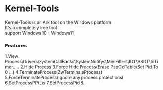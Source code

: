 # Kernel-Tools
Kernel-Tools is an Ark tool on the Windows platform          
It's a completely free tool                
support Windows 10 - Windows11          


### Features

1.View Process\Drivers\SystemCallBacks\SystemNotifys\MiniFilters\IDT\SSDT\IoTimer.....
2.Hide Process
3.Force Hide Process(Erase PspCidTable\Set Pid To 0 ...)
4.TerminateProcess(ZwTerminateProcess)
5.ForceTerminateProcess(Ignore any process protections)
6.SetProcessPP(L)s
7.SetProcessPid
8.
